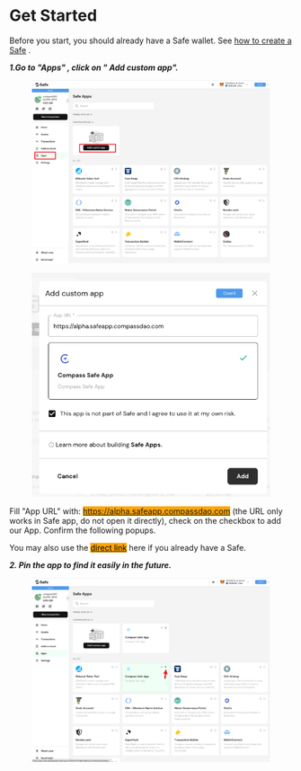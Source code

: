 # Get Started

Before you start, you should already have a Safe wallet. See [how to create a Safe](https://help.gnosis-safe.io/en/articles/3876461-creating-a-safe-on-a-web-browser) .&#x20;



_**1.Go to "Apps"  , click on " Add custom app".**_

<figure><img src="../../.gitbook/assets/image (19).png" alt=""><figcaption></figcaption></figure>

<figure><img src="../../.gitbook/assets/image (35).png" alt=""><figcaption></figcaption></figure>

Fill "App URL" with:  <mark style="background-color:orange;">https://alpha.safeapp.compassdao.com</mark> (the URL only works in Safe app, do not open it directly), check on the checkbox to add our App. Confirm the following popups.

You may also use the [<mark style="background-color:orange;">direct link</mark>](https://app.safe.global/share/safe-app?appUrl=https%3A%2F%2Falpha.safeapp.compassdao.com\&chain=matic) here if you already have a Safe.



_**2. Pin the app to find it easily in the future.**_ &#x20;

<figure><img src="../../.gitbook/assets/image (20).png" alt=""><figcaption></figcaption></figure>



